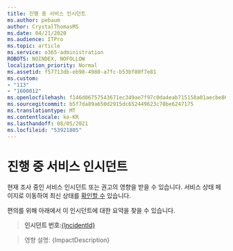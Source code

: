 ```yaml
---
title: 진행 중 서비스 인시던트
ms.author: pebaum
author: CrystalThomasMS
ms.date: 04/21/2020
ms.audience: ITPro
ms.topic: article
ms.service: o365-administration
ROBOTS: NOINDEX, NOFOLLOW
localization_priority: Normal
ms.assetid: f57713db-eb98-4980-a7fc-b53bf80f7e81
ms.custom:
- "113"
- "1600012"
ms.openlocfilehash: f146d06757543671ec349ae7f97c0da4eab715158a01aecbe86d07094a582d01
ms.sourcegitcommit: b5f7da89a650d2915dc652449623c78be6247175
ms.translationtype: MT
ms.contentlocale: ko-KR
ms.lasthandoff: 08/05/2021
ms.locfileid: "53921805"
---
```

# <a name="service-incident-in-progress"></a>진행 중 서비스 인시던트

현재 조사 중인 서비스 인시던트 또는 권고의 영향을 받을 수 있습니다. 서비스 상태 페이지로 이동하여 최신 상태를 [확인할 수](https://admin.microsoft.com/adminportal/home#/servicehealth) 있습니다.
  
편의를 위해 아래에서 이 인시던트에 대한 요약을 찾을 수 있습니다.
  
> **인시던트 번호:**[{IncidentId}](https://admin.microsoft.com/adminportal/home#/servicehealth)
    
> 영향 설명: {ImpactDescription}
